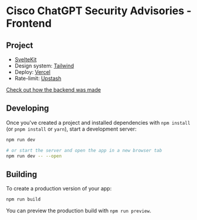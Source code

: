 # Cisco ChatGPT Security Advisories - Frontend

## Project

- [SvelteKit](https://kit.svelte.dev/)
- Design system: [Tailwind](https://tailwindcss.com/)
- Deploy: [Vercel](https://vercel.com/)
- Rate-limit: [Upstash](https://upstash.com/blog/sveltekit-rate-limiting)

[Check out how the backend was made](https://github.com/candidosales/cisco-chat-backend)

## Developing

Once you've created a project and installed dependencies with `npm install` (or `pnpm install` or `yarn`), start a development server:

```bash
npm run dev

# or start the server and open the app in a new browser tab
npm run dev -- --open
```

## Building

To create a production version of your app:

```bash
npm run build
```

You can preview the production build with `npm run preview`.
